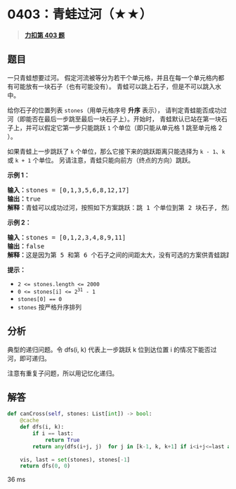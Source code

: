# 0403：青蛙过河（★★）


> <u>**[力扣第 403 题](https://leetcode.cn/problems/frog-jump/)**</u>

## 题目

<p>一只青蛙想要过河。 假定河流被等分为若干个单元格，并且在每一个单元格内都有可能放有一块石子（也有可能没有）。 青蛙可以跳上石子，但是不可以跳入水中。</p>

<p>给你石子的位置列表 <code>stones</code>（用单元格序号 <strong>升序</strong> 表示）， 请判定青蛙能否成功过河（即能否在最后一步跳至最后一块石子上）。开始时， 青蛙默认已站在第一块石子上，并可以假定它第一步只能跳跃 <code>1</code> 个单位（即只能从单元格 1 跳至单元格 2 ）。</p>

<p>如果青蛙上一步跳跃了 <code>k</code><em> </em>个单位，那么它接下来的跳跃距离只能选择为 <code>k - 1</code>、<code>k</code><em> </em>或 <code>k + 1</code> 个单位。 另请注意，青蛙只能向前方（终点的方向）跳跃。</p>



<p><strong>示例 1：</strong></p>

<pre>
<strong>输入：</strong>stones = [0,1,3,5,6,8,12,17]
<strong>输出：</strong>true
<strong>解释：</strong>青蛙可以成功过河，按照如下方案跳跃：跳 1 个单位到第 2 块石子, 然后跳 2 个单位到第 3 块石子, 接着 跳 2 个单位到第 4 块石子, 然后跳 3 个单位到第 6 块石子, 跳 4 个单位到第 7 块石子, 最后，跳 5 个单位到第 8 个石子（即最后一块石子）。</pre>

<p><strong>示例 2：</strong></p>

<pre>
<strong>输入：</strong>stones = [0,1,2,3,4,8,9,11]
<strong>输出：</strong>false
<strong>解释：</strong>这是因为第 5 和第 6 个石子之间的间距太大，没有可选的方案供青蛙跳跃过去。</pre>



<p><strong>提示：</strong></p>

<ul>
<li><code>2 &lt;= stones.length &lt;= 2000</code></li>
<li><code>0 &lt;= stones[i] &lt;= 2<sup>31</sup> - 1</code></li>
<li><code>stones[0] == 0</code></li>
<li><code>stones</code> 按严格升序排列</li>
</ul>


## 分析

典型的递归问题。令 dfs(i, k) 代表上一步跳跃 k 位到达位置 i 的情况下能否过河，即可递归。

注意有重复子问题，所以用记忆化递归。

## 解答

```python
def canCross(self, stones: List[int]) -> bool:
    @cache
    def dfs(i, k):
        if i == last:
            return True
        return any(dfs(i+j, j)  for j in [k-1, k, k+1] if i<i+j<=last and i+j in vis)
    
    vis, last = set(stones), stones[-1]
    return dfs(0, 0)
```
36 ms
